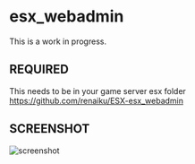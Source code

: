 # esx_webadmin

This is a work in progress.

## REQUIRED
This needs to be in your game server esx folder
https://github.com/renaiku/ESX-esx_webadmin

## SCREENSHOT
![screenshot](https://i.imgur.com/8M1Ve5G.png)